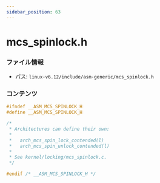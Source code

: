 ```yaml
---
sidebar_position: 63
---
```

# mcs_spinlock.h

### ファイル情報

- パス: `linux-v6.12/include/asm-generic/mcs_spinlock.h`

### コンテンツ

```h
#ifndef __ASM_MCS_SPINLOCK_H
#define __ASM_MCS_SPINLOCK_H

/*
 * Architectures can define their own:
 *
 *   arch_mcs_spin_lock_contended(l)
 *   arch_mcs_spin_unlock_contended(l)
 *
 * See kernel/locking/mcs_spinlock.c.
 */

#endif /* __ASM_MCS_SPINLOCK_H */

```
